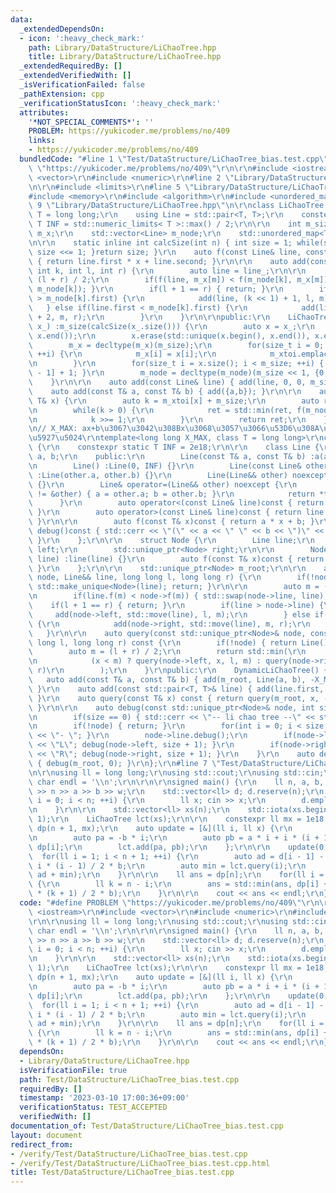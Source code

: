 ```yaml
---
data:
  _extendedDependsOn:
  - icon: ':heavy_check_mark:'
    path: Library/DataStructure/LiChaoTree.hpp
    title: Library/DataStructure/LiChaoTree.hpp
  _extendedRequiredBy: []
  _extendedVerifiedWith: []
  _isVerificationFailed: false
  _pathExtension: cpp
  _verificationStatusIcon: ':heavy_check_mark:'
  attributes:
    '*NOT_SPECIAL_COMMENTS*': ''
    PROBLEM: https://yukicoder.me/problems/no/409
    links:
    - https://yukicoder.me/problems/no/409
  bundledCode: "#line 1 \"Test/DataStructure/LiChaoTree_bias.test.cpp\"\n#define PROBLEM\
    \ \"https://yukicoder.me/problems/no/409\"\r\n\r\n#include <iostream>\r\n#include\
    \ <vector>\r\n#include <numeric>\r\n#line 2 \"Library/DataStructure/LiChaoTree.hpp\"\
    \n\r\n#include <limits>\r\n#line 5 \"Library/DataStructure/LiChaoTree.hpp\"\n\
    #include <memory>\r\n#include <algorithm>\r\n#include <unordered_map>\r\n#line\
    \ 9 \"Library/DataStructure/LiChaoTree.hpp\"\n\r\nclass LiChaoTree {\r\n    using\
    \ T = long long;\r\n    using Line = std::pair<T, T>;\r\n    constexpr static\
    \ T INF = std::numeric_limits< T >::max() / 2;\r\n\r\n    int m_size;\r\n    std::vector<T>\
    \ m_x;\r\n    std::vector<Line> m_node;\r\n    std::unordered_map<T, T> m_xtoi;\r\
    \n\r\n    static inline int calcSize(int n) { int size = 1; while(size < n) {\
    \ size <<= 1; }return size; }\r\n    auto f(const Line& line, const T& x)const\
    \ { return line.first * x + line.second; }\r\n\r\n    auto add(const Line& line_,\
    \ int k, int l, int r) {\r\n        auto line = line_;\r\n\r\n        auto m =\
    \ (l + r) / 2;\r\n        if(f(line, m_x[m]) < f(m_node[k], m_x[m])) { std::swap(line,\
    \ m_node[k]); }\r\n        if(l + 1 == r) { return; }\r\n        if(line.first\
    \ > m_node[k].first) {\r\n            add(line, (k << 1) + 1, l, m);\r\n     \
    \   } else if(line.first < m_node[k].first) {\r\n            add(line, (k << 1)\
    \ + 2, m, r);\r\n        }\r\n    }\r\n\r\npublic:\r\n    LiChaoTree(const std::vector<T>&\
    \ x_) :m_size(calcSize(x_.size())) {\r\n        auto x = x_;\r\n        std::sort(x.begin(),\
    \ x.end());\r\n        x.erase(std::unique(x.begin(), x.end()), x.end());\r\n\
    \        m_x = decltype(m_x)(m_size);\r\n        for(size_t i = 0; i < x.size();\
    \ ++i) {\r\n            m_x[i] = x[i];\r\n            m_xtoi.emplace(x[i], i);\r\
    \n        }\r\n        for(size_t i = x.size(); i < m_size; ++i) { m_x[i] = m_x[i\
    \ - 1] + 1; }\r\n        m_node = decltype(m_node)(m_size << 1, {0,INF});\r\n\
    \    }\r\n\r\n    auto add(const Line& line) { add(line, 0, 0, m_size); }\r\n\
    \    auto add(const T& a, const T& b) { add({a,b}); }\r\n\r\n    auto query(const\
    \ T& x) {\r\n        auto k = m_xtoi[x] + m_size;\r\n        auto ret = INF;\r\
    \n        while(k > 0) {\r\n            ret = std::min(ret, f(m_node[k - 1], x));\r\
    \n            k >>= 1;\r\n        }\r\n        return ret;\r\n    }\r\n};\r\n\r\
    \n// X_MAX: ax+b\u3067\u3042\u308Bx\u3068\u3057\u3066\u53D6\u308A\u3046\u308B\u6700\
    \u5927\u5024\r\ntemplate<long long X_MAX, class T = long long>\r\nclass DynamicLiChaoTree\
    \ {\r\n    constexpr static T INF = 2e18;\r\n\r\n    class Line {\r\n        T\
    \ a, b;\r\n    public:\r\n        Line(const T& a, const T& b) :a(a), b(b) {}\r\
    \n        Line() :Line(0, INF) {}\r\n        Line(const Line& other) noexcept\
    \ :Line(other.a, other.b) {}\r\n        Line(Line&& other) noexcept :Line(other)\
    \ {}\r\n        Line& operator=(Line&& other) noexcept {\r\n            if(this\
    \ != &other) { a = other.a; b = other.b; }\r\n            return *this;\r\n  \
    \      }\r\n        auto operator<(const Line& line)const { return a < line.a;\
    \ }\r\n        auto operator>(const Line& line)const { return line.operator<(*this);\
    \ }\r\n\r\n        auto f(const T& x)const { return a * x + b; }\r\n        auto\
    \ debug()const { std::cerr << \"(\" << a << \" \" << b << \")\" << std::endl;\
    \ }\r\n    };\r\n\r\n    struct Node {\r\n        Line line;\r\n        std::unique_ptr<Node>\
    \ left;\r\n        std::unique_ptr<Node> right;\r\n\r\n        Node(const Line&\
    \ line) :line(line) {}\r\n        auto f(const T& x)const { return line.f(x);\
    \ }\r\n    };\r\n\r\n    std::unique_ptr<Node> m_root;\r\n\r\n    auto add(std::unique_ptr<Node>&\
    \ node, Line&& line, long long l, long long r) {\r\n        if(!node) { node =\
    \ std::make_unique<Node>(line); return; }\r\n\r\n        auto m = (l + r) / 2;\r\
    \n        if(line.f(m) < node->f(m)) { std::swap(node->line, line); }\r\n    \
    \    if(l + 1 == r) { return; }\r\n        if(line > node->line) {\r\n       \
    \     add(node->left, std::move(line), l, m);\r\n        } else if(line < node->line)\
    \ {\r\n            add(node->right, std::move(line), m, r);\r\n        }\r\n \
    \   }\r\n\r\n    auto query(const std::unique_ptr<Node>& node, const T& x, long\
    \ long l, long long r) const {\r\n        if(!node) { return Line().f(x); }\r\n\
    \        auto m = (l + r) / 2;\r\n        return std::min(\r\n            node->f(x),\r\
    \n            (x < m) ? query(node->left, x, l, m) : query(node->right, x, m,\
    \ r)\r\n        );\r\n    }\r\npublic:\r\n    DynamicLiChaoTree() {}\r\n\r\n \
    \   auto add(const T& a, const T& b) { add(m_root, Line(a, b), -X_MAX, X_MAX);\
    \ }\r\n    auto add(const std::pair<T, T>& line) { add(line.first, line.second);\
    \ }\r\n    auto query(const T& x) const { return query(m_root, x, -X_MAX, X_MAX);\
    \ }\r\n\r\n    auto debug(const std::unique_ptr<Node>& node, int size)const {\r\
    \n        if(size == 0) { std::cerr << \"-- li chao tree --\" << std::endl; }\r\
    \n        if(!node) { return; }\r\n        for(int i = 0; i < size; ++i) { std::cerr\
    \ << \"- \"; }\r\n        node->line.debug();\r\n        if(node->left) { std::cout\
    \ << \"L\"; debug(node->left, size + 1); }\r\n        if(node->right) { std::cout\
    \ << \"R\"; debug(node->right, size + 1); }\r\n    }\r\n    auto debug()const\
    \ { debug(m_root, 0); }\r\n};\r\n#line 7 \"Test/DataStructure/LiChaoTree_bias.test.cpp\"\
    \n\r\nusing ll = long long;\r\nusing std::cout;\r\nusing std::cin;\r\nconstexpr\
    \ char endl = '\\n';\r\n\r\n\r\nsigned main() {\r\n    ll n, a, b, w;\r\n    cin\
    \ >> n >> a >> b >> w;\r\n    std::vector<ll> d; d.reserve(n);\r\n    for(int\
    \ i = 0; i < n; ++i) {\r\n        ll x; cin >> x;\r\n        d.emplace_back(x);\r\
    \n    }\r\n\r\n    std::vector<ll> xs(n);\r\n    std::iota(xs.begin(), xs.end(),\
    \ 1);\r\n    LiChaoTree lct(xs);\r\n\r\n    constexpr ll mx = 1e18;\r\n    std::vector<ll>\
    \ dp(n + 1, mx);\r\n    auto update = [&](ll i, ll x) {\r\n        dp[i] = x;\r\
    \n        auto pa = -b * i;\r\n        auto pb = a * i + i * (i + 1) / 2 * b +\
    \ dp[i];\r\n        lct.add(pa, pb);\r\n    };\r\n\r\n    update(0, w);\r\n  \
    \  for(ll i = 1; i < n + 1; ++i) {\r\n        auto ad = d[i - 1] - a * i + a +\
    \ i * (i - 1) / 2 * b;\r\n        auto min = lct.query(i);\r\n        update(i,\
    \ ad + min);\r\n    }\r\n\r\n    ll ans = dp[n];\r\n    for(ll i = 0; i < n; ++i)\
    \ {\r\n        ll k = n - i;\r\n        ans = std::min(ans, dp[i] + -a * k + k\
    \ * (k + 1) / 2 * b);\r\n    }\r\n\r\n    cout << ans << endl;\r\n}\r\n\r\n"
  code: "#define PROBLEM \"https://yukicoder.me/problems/no/409\"\r\n\r\n#include\
    \ <iostream>\r\n#include <vector>\r\n#include <numeric>\r\n#include \"./../../Library/DataStructure/LiChaoTree.hpp\"\
    \r\n\r\nusing ll = long long;\r\nusing std::cout;\r\nusing std::cin;\r\nconstexpr\
    \ char endl = '\\n';\r\n\r\n\r\nsigned main() {\r\n    ll n, a, b, w;\r\n    cin\
    \ >> n >> a >> b >> w;\r\n    std::vector<ll> d; d.reserve(n);\r\n    for(int\
    \ i = 0; i < n; ++i) {\r\n        ll x; cin >> x;\r\n        d.emplace_back(x);\r\
    \n    }\r\n\r\n    std::vector<ll> xs(n);\r\n    std::iota(xs.begin(), xs.end(),\
    \ 1);\r\n    LiChaoTree lct(xs);\r\n\r\n    constexpr ll mx = 1e18;\r\n    std::vector<ll>\
    \ dp(n + 1, mx);\r\n    auto update = [&](ll i, ll x) {\r\n        dp[i] = x;\r\
    \n        auto pa = -b * i;\r\n        auto pb = a * i + i * (i + 1) / 2 * b +\
    \ dp[i];\r\n        lct.add(pa, pb);\r\n    };\r\n\r\n    update(0, w);\r\n  \
    \  for(ll i = 1; i < n + 1; ++i) {\r\n        auto ad = d[i - 1] - a * i + a +\
    \ i * (i - 1) / 2 * b;\r\n        auto min = lct.query(i);\r\n        update(i,\
    \ ad + min);\r\n    }\r\n\r\n    ll ans = dp[n];\r\n    for(ll i = 0; i < n; ++i)\
    \ {\r\n        ll k = n - i;\r\n        ans = std::min(ans, dp[i] + -a * k + k\
    \ * (k + 1) / 2 * b);\r\n    }\r\n\r\n    cout << ans << endl;\r\n}\r\n\r\n"
  dependsOn:
  - Library/DataStructure/LiChaoTree.hpp
  isVerificationFile: true
  path: Test/DataStructure/LiChaoTree_bias.test.cpp
  requiredBy: []
  timestamp: '2023-03-10 17:00:36+09:00'
  verificationStatus: TEST_ACCEPTED
  verifiedWith: []
documentation_of: Test/DataStructure/LiChaoTree_bias.test.cpp
layout: document
redirect_from:
- /verify/Test/DataStructure/LiChaoTree_bias.test.cpp
- /verify/Test/DataStructure/LiChaoTree_bias.test.cpp.html
title: Test/DataStructure/LiChaoTree_bias.test.cpp
---
```

